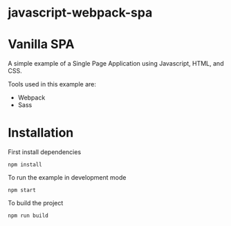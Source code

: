 # javascript-webpack-spa

# Vanilla SPA
A simple example of a Single Page Application using Javascript, HTML, and CSS.

Tools used in this example are:
* Webpack
* Sass

# Installation
First install dependencies
```shell
npm install
```

To run the example in development mode
```shell
npm start
```

To build the project
```shell
npm run build
```
